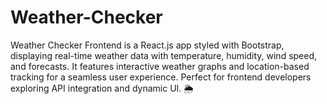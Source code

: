 # Weather-Checker
Weather Checker Frontend is a React.js app styled with Bootstrap, displaying real-time weather data with temperature, humidity, wind speed, and forecasts. It features interactive weather graphs and location-based tracking for a seamless user experience. Perfect for frontend developers exploring API integration and dynamic UI. 🌦️

